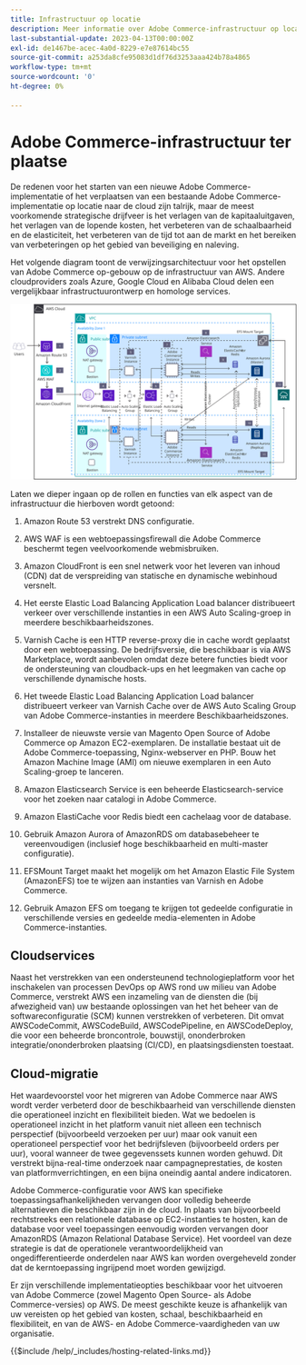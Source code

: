 ```yaml
---
title: Infrastructuur op locatie
description: Meer informatie over Adobe Commerce-infrastructuur op locatie en cloudservices van derden.
last-substantial-update: 2023-04-13T00:00:00Z
exl-id: de1467be-acec-4a0d-8229-e7e87614bc55
source-git-commit: a253da8cfe95083d1df76d3253aaa424b78a4865
workflow-type: tm+mt
source-wordcount: '0'
ht-degree: 0%

---
```


# Adobe Commerce-infrastructuur ter plaatse

De redenen voor het starten van een nieuwe Adobe Commerce-implementatie of het verplaatsen van een bestaande Adobe Commerce-implementatie op locatie naar de cloud zijn talrijk, maar de meest voorkomende strategische drijfveer is het verlagen van de kapitaaluitgaven, het verlagen van de lopende kosten, het verbeteren van de schaalbaarheid en de elasticiteit, het verbeteren van de tijd tot aan de markt en het bereiken van verbeteringen op het gebied van beveiliging en naleving.

Het volgende diagram toont de verwijzingsarchitectuur voor het opstellen van Adobe Commerce op-gebouw op de infrastructuur van AWS. Andere cloudproviders zoals Azure, Google Cloud en Alibaba Cloud delen een vergelijkbaar infrastructuurontwerp en homologe services.

![Diagram met zelfgehoorzame Adobe Commerce-infrastructuur op cloudservices van derden](/help/assets/playbooks/on-premises-infrastructure.svg)

Laten we dieper ingaan op de rollen en functies van elk aspect van de infrastructuur die hierboven wordt getoond:

1. Amazon Route 53 verstrekt DNS configuratie.

1. AWS WAF is een webtoepassingsfirewall die Adobe Commerce beschermt tegen veelvoorkomende webmisbruiken.

1. Amazon CloudFront is een snel netwerk voor het leveren van inhoud (CDN) dat de verspreiding van statische en dynamische webinhoud versnelt.

1. Het eerste Elastic Load Balancing Application Load balancer distribueert verkeer over verschillende instanties in een AWS Auto Scaling-groep in meerdere beschikbaarheidszones.

1. Varnish Cache is een HTTP reverse-proxy die in cache wordt geplaatst door een webtoepassing. De bedrijfsversie, die beschikbaar is via AWS Marketplace, wordt aanbevolen omdat deze betere functies biedt voor de ondersteuning van cloudback-ups en het leegmaken van cache op verschillende dynamische hosts.

1. Het tweede Elastic Load Balancing Application Load balancer distribueert verkeer van Varnish Cache over de AWS Auto Scaling Group van Adobe Commerce-instanties in meerdere Beschikbaarheidszones.

1. Installeer de nieuwste versie van Magento Open Source of Adobe Commerce op Amazon EC2-exemplaren. De installatie bestaat uit de Adobe Commerce-toepassing, Nginx-webserver en PHP. Bouw het Amazon Machine Image (AMI) om nieuwe exemplaren in een Auto Scaling-groep te lanceren.

1. Amazon Elasticsearch Service is een beheerde Elasticsearch-service voor het zoeken naar catalogi in Adobe Commerce.

1. Amazon ElastiCache voor Redis biedt een cachelaag voor de database.

1. Gebruik Amazon Aurora of AmazonRDS om databasebeheer te vereenvoudigen (inclusief hoge beschikbaarheid en multi-master configuratie).

1. EFSMount Target maakt het mogelijk om het Amazon Elastic File System (AmazonEFS) toe te wijzen aan instanties van Varnish en Adobe Commerce.

1. Gebruik Amazon EFS om toegang te krijgen tot gedeelde configuratie in verschillende versies en gedeelde media-elementen in Adobe Commerce-instanties.

## Cloudservices

Naast het verstrekken van een ondersteunend technologieplatform voor het inschakelen van processen DevOps op AWS rond uw milieu van Adobe Commerce, verstrekt AWS een inzameling van de diensten die (bij afwezigheid van) uw bestaande oplossingen van het het beheer van de softwareconfiguratie (SCM) kunnen verstrekken of verbeteren. Dit omvat AWSCodeCommit, AWSCodeBuild, AWSCodePipeline, en AWSCodeDeploy, die voor een beheerde broncontrole, bouwstijl, ononderbroken integratie/ononderbroken plaatsing (CI/CD), en plaatsingsdiensten toestaat.

## Cloud-migratie

Het waardevoorstel voor het migreren van Adobe Commerce naar AWS wordt verder verbeterd door de beschikbaarheid van verschillende diensten die operationeel inzicht en flexibiliteit bieden. Wat we bedoelen is operationeel inzicht in het platform vanuit niet alleen een technisch perspectief (bijvoorbeeld verzoeken per uur) maar ook vanuit een operationeel perspectief voor het bedrijfsleven (bijvoorbeeld orders per uur), vooral wanneer de twee gegevenssets kunnen worden gehuwd. Dit verstrekt bijna-real-time onderzoek naar campagneprestaties, de kosten van platformverrichtingen, en een bijna oneindig aantal andere indicatoren.

Adobe Commerce-configuratie voor AWS kan specifieke toepassingsafhankelijkheden vervangen door volledig beheerde alternatieven die beschikbaar zijn in de cloud. In plaats van bijvoorbeeld rechtstreeks een relationele database op EC2-instanties te hosten, kan de database voor veel toepassingen eenvoudig worden vervangen door AmazonRDS (Amazon Relational Database Service). Het voordeel van deze strategie is dat de operationele verantwoordelijkheid van ongedifferentieerde onderdelen naar AWS kan worden overgeheveld zonder dat de kerntoepassing ingrijpend moet worden gewijzigd.

Er zijn verschillende implementatieopties beschikbaar voor het uitvoeren van Adobe Commerce (zowel Magento Open Source- als Adobe Commerce-versies) op AWS. De meest geschikte keuze is afhankelijk van uw vereisten op het gebied van kosten, schaal, beschikbaarheid en flexibiliteit, en van de AWS- en Adobe Commerce-vaardigheden van uw organisatie.

{{$include /help/_includes/hosting-related-links.md}}
